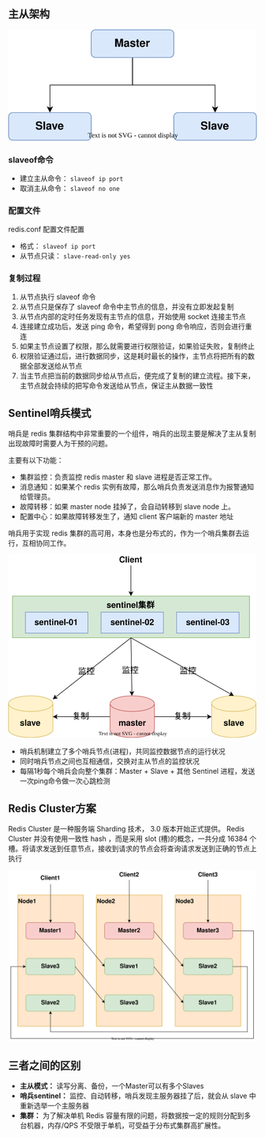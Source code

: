 ## 主从架构

![Redis主从.drawio.svg](Redis集群方案/Redis主从.drawio.svg)

### slaveof命令

- 建立主从命令： `slaveof ip port`
- 取消主从命令： `slaveof no one`

### 配置文件

redis.conf 配置文件配置

- 格式： `slaveof ip port`
- 从节点只读： `slave-read-only yes`

### 复制过程

1. 从节点执行 slaveof 命令
2. 从节点只是保存了 slaveof 命令中主节点的信息，并没有立即发起复制
3. 从节点内部的定时任务发现有主节点的信息，开始使用 socket 连接主节点
4. 连接建立成功后，发送 ping 命令，希望得到 pong 命令响应，否则会进行重连
5. 如果主节点设置了权限，那么就需要进行权限验证，如果验证失败，复制终止
6. 权限验证通过后，进行数据同步，这是耗时最长的操作，主节点将把所有的数据全部发送给从节点
7. 当主节点把当前的数据同步给从节点后，便完成了复制的建立流程。接下来，主节点就会持续的把写命令发送给从节点，保证主从数据一致性

## Sentinel哨兵模式

哨兵是 redis 集群结构中非常重要的一个组件，哨兵的出现主要是解决了主从复制出现故障时需要人为干预的问题。

主要有以下功能：

- 集群监控：负责监控 redis master 和 slave 进程是否正常工作。
- 消息通知：如果某个 redis 实例有故障，那么哨兵负责发送消息作为报警通知给管理员。
- 故障转移：如果 master node 挂掉了，会自动转移到 slave node 上。
- 配置中心：如果故障转移发生了，通知 client 客户端新的 master 地址

哨兵用于实现 redis 集群的高可用，本身也是分布式的，作为一个哨兵集群去运行，互相协同工作。

![Sentinel哨兵模式结构.drawio.svg](Redis集群方案/Sentinel哨兵模式结构.drawio.svg)

- 哨兵机制建立了多个哨兵节点(进程)，共同监控数据节点的运行状况
- 同时哨兵节点之间也互相通信，交换对主从节点的监控状况
- 每隔1秒每个哨兵会向整个集群：Master + Slave + 其他 Sentinel 进程，发送一次ping命令做一次心跳检测

## Redis Cluster方案

Redis Cluster 是一种服务端 Sharding 技术， 3.0 版本开始正式提供。 Redis Cluster 并没有使用一致性 hash ，而是采用 slot (槽)的概念，一共分成 16384 个槽。将请求发送到任意节点，接收到请求的节点会将查询请求发送到正确的节点上执行

![RedisCluster集群结构.drawio.svg](Redis集群方案/RedisCluster集群结构.drawio.svg)

## 三者之间的区别

- **主从模式：** 读写分离、备份，一个Master可以有多个Slaves
- **哨兵sentinel：** 监控、自动转移，哨兵发现主服务器挂了后，就会从 slave 中重新选举一个主服务器
- **集群：** 为了解决单机 Redis 容量有限的问题，将数据按一定的规则分配到多台机器，内存/QPS 不受限于单机，可受益于分布式集群高扩展性。
